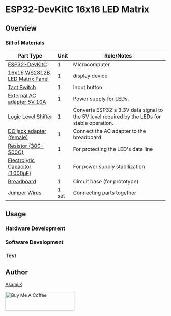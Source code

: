 # ESP32-DevKitC 16x16 LED Matrix

## Overview

### Bill of Materials

| Part Type                                                  | Unit  | Role/Notes                                                                                   |
| ---------------------------------------------------------- | ----- | -------------------------------------------------------------------------------------------- |
| [ESP32-DevKitC](https://amzn.to/4jV1hnT)                   | 1     | Microcomputer                                                                                |
| [16x16 WS2812B LED Matrix Panel](https://amzn.to/4ebZCcm)  | 1     | display device                                                                               |
| [Tact Switch](https://amzn.to/4l5lGrQ)                     | 1     | Input button                                                                                 |
| [External AC adapter 5V 10A](https://amzn.to/4neewTI)      | 1     | Power supply for LEDs.                                                                       |
| [Logic Level Shifter](https://amzn.to/4eeDyhr)             | 1     | Converts ESP32's 3.3V data signal to the 5V level required by the LEDs for stable operation. |
| [DC jack adapter (female)](https://amzn.to/3IdZI7k)        | 1     | Connect the AC adapter to the breadboard                                                     |
| [Resistor (300-500Ω)](https://amzn.to/4kMejW2)             | 1     | For protecting the LED's data line                                                           |
| [Electrolytic Capacitor (1000µF)](https://amzn.to/45ZOWLQ) | 1     | For power supply stabilization                                                               |
| [Breadboard](https://amzn.to/40bMzlk)                      | 1     | Circuit base (for prototype)                                                                 |
| [Jumper Wires](https://amzn.to/45voWYC)                    | 1 set | Connecting parts together                                                                    |


## Usage


### Hardware Development


### Software Development


### Test


## Author

[Asami.K](https://asami.tokyo/)

<a href="https://www.buymeacoffee.com/asamiile" target="_blank"><img src="https://cdn.buymeacoffee.com/buttons/v2/default-yellow.png" alt="Buy Me A Coffee" style="height: 60px !important;width: 217px !important;" ></a>
